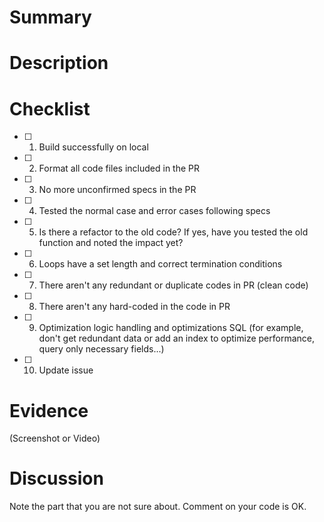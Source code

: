 <!--
  Put an easy title to understand.
  Don't forget to set reviewers and assignees.
-->

# Summary
<!-- What was done? -->

# Description
<!-- Write detailed explanations, URL of explanatory materials, Issue ticket, etc -->

# Checklist
<!-- Write review checklist for dev and reviewer -->
- [ ] 1. Build successfully on local
- [ ] 2. Format all code files included in the PR
- [ ] 3. No more unconfirmed specs in the PR
- [ ] 4. Tested the normal case and error cases following specs
- [ ] 5. Is there a refactor to the old code? If yes, have you tested the old function and noted the impact yet?
- [ ] 6. Loops have a set length and correct termination conditions
- [ ] 7. There aren't any redundant or duplicate codes in PR (clean code)
- [ ] 8. There aren't any hard-coded in the code in PR
- [ ] 9. Optimization logic handling and optimizations SQL (for example, don't get redundant data or add an index to optimize performance, query only necessary fields...)
- [ ] 10. Update issue

# Evidence
(Screenshot or Video)

# Discussion
Note the part that you are not sure about. Comment on your code is OK.
